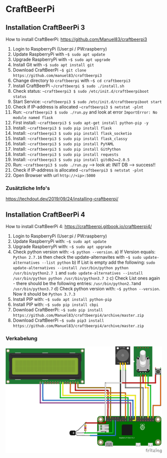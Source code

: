 # CraftBeerPi

## Installation CraftBeerPi 3
How to install CraftBeerPi: https://github.com/Manuel83/craftbeerpi3

1. Login to RaspberryPi (User:pi / PW:raspberry)
2. Update RaspberryPi with `~$ sudo apt update`
3. Upgrade RaspberryPi with `~$ sudo apt upgrade`
4. Install Git with `~$ sudo apt install git`
5. Download CraftBeerPi `~$ git clone https://github.com/manuel83/craftbeerpi3`
6. Change directory to `craftbeerpi` with `~$ cd craftbeerpi3`
7. Install CraftBeerPi `~/craftbeerpi $ sudo ./install.sh`
8. Check status: `~craftbeerpi3 $ sudo /etc/init.d/craftbeerpiboot status`
9. Start Service: `~craftbeerpi3 $ sudo /etc/init.d/craftbeerpiboot start`
10. Check if IP-address is allocated `~craftbeerpi3 $ netstat -plnt`
11. Run: `~craftbeerpi3 $ sudo ./run.py` and look at error `ImportError: No module named flask`
12. First install: `~craftbeerpi3 $ sudo apt-get install python-pip -y`
13. Install: `~craftbeerpi3 $ sudo pip install flask`
14. Install: `~craftbeerpi3 $ sudo pip install flask_socketio`
15. Install: `~craftbeerpi3 $ sudo pip install flask_classy`
16. Install: `~craftbeerpi3 $ sudo pip install PyYAML`
17. Install: `~craftbeerpi3 $ sudo pip install GitPython`
18. Install: `~craftbeerpi3 $ sudo pip install requests`
19. Install: `~craftbeerpi3 $ sudo pip install gitdb2==2.0.5`
20. Run: `~craftbeerpi3 $ sudo ./run.py` --> look at: INIT DB --> success!! 
21. Check if IP-address is allocated `~craftbeerpi3 $ netstat -plnt`
22. Open Browser with url `http://<ip>:5000`

### Zusätzliche Info's

https://techdout.dev/2019/09/24/installing-craftbeerpi/


## Installation CraftBeerPi 4
How to install CraftBeerPi 4: https://craftbeerpi.gitbook.io/craftbeerpi4/

1. Login to RaspberryPi (User:pi / PW:raspberry)
2. Update RaspberryPi with: `~$ sudo apt update`
3. Upgrade RaspberryPi with: `~$ sudo apt upgrade`
4. Check python version with: `~$ python --version`. 
   a) If Version equals: `Python 2.7.16` then check the update-alternavites with `~$ sudo update-alternatives --list python`
   b) If List is empty add the following: `sudo update-alternatives --install /usr/bin/python python /usr/bin/python2.7 1` and `sudo update-alternatives --install /usr/bin/python python /usr/bin/python3.7 2`
   c) Check List ones again - there should be the following entries: `/usr/bin/python2.7`and `/usr/bin/python3.7`
   d) Check python version with: `~$ python --version`. Now it should be `Python 3.7.3`
5. Install PIP with: `~$ sudo apt install python-pip `
7. Install PIP with: `~$ sudo pip install cbpi`
8. Download CraftBeerPi: `~$ sudo pip install https://github.com/Manuel83/craftbeerpi4/archive/master.zip`
9. Download CraftBeerPi `~$ sudo pip3 install https://github.com/Manuel83/craftbeerpi4/archive/master.zip`

### Verkabelung

![](CraftBeerPi.png)
